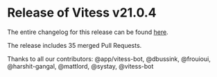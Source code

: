 # Release of Vitess v21.0.4
The entire changelog for this release can be found [here](https://github.com/vitessio/vitess/blob/main/changelog/21.0/21.0.4/changelog.md).

The release includes 35 merged Pull Requests.

Thanks to all our contributors: @app/vitess-bot, @dbussink, @frouioui, @harshit-gangal, @mattlord, @systay, @vitess-bot

